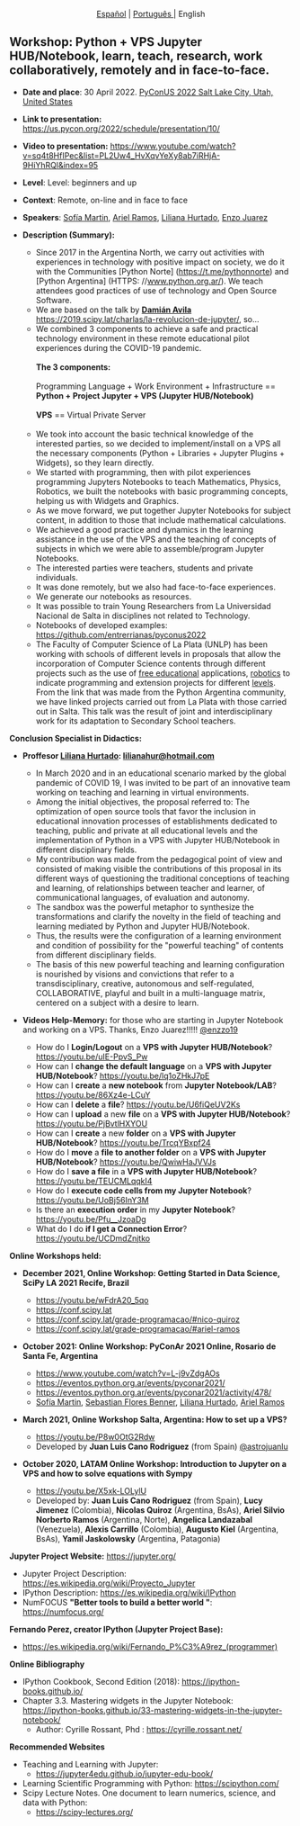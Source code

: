 <p align="center">
<a href="https://github.com/asnramos/pyconus2022#readme"> Español</a>
|
<a href="https://github.com/asnramos/pyconus2022/blob/main/README.pt-BR.md"> Português </a>
| 
<span> English </span>
</p>


## Workshop: Python + VPS Jupyter HUB/Notebook, learn, teach, research, work collaboratively, remotely and in face-to-face.

* **Date and place**: 30 April 2022. [PyConUS 2022 Salt Lake City, Utah, United States](https://us.pycon.org/2022)
* **Link to presentation:** https://us.pycon.org/2022/schedule/presentation/10/
* **Video to presentation:** https://www.youtube.com/watch?v=sq4t8HfIPec&list=PL2Uw4_HvXqvYeXy8ab7iRHjA-9HiYhRQl&index=95
* **Level**: Level: beginners and up  
* **Context**: Remote, on-line and in face to face
* **Speakers**: [Sofía Martin](https://github.com/entrerrianas), [Ariel Ramos](https://us.pycon.org/2022/speaker/profile/11/), [Liliana Hurtado](https://us.pycon.org/2022/speaker/profile/185/), [Enzo Juarez](https://github.com/enzzo19/)
* **Description (Summary):** 

  - Since 2017 in the Argentina North, we carry out activities with experiences in technology with positive impact on society, we do it with the Communities [Python Norte] (https://t.me/pythonnorte) and [Python Argentina] (HTTPS: //www.python.org.ar/). We teach attendees good practices of use of technology and Open Source Software.<br>
  - We are based on the talk by **[Damián Avila](https://github.com/damianavila)** https://2019.scipy.lat/charlas/la-revolucion-de-jupyter/, so...
  - We combined 3 components to achieve a safe and practical technology environment in these remote educational pilot experiences during the COVID-19 pandemic.<br><br>
**The 3 components:**
<br><br>
Programming Language + Work Environment + Infrastructure == **Python + Project Jupyter + VPS (Jupyter HUB/Notebook)**
<br><br>
**VPS** == Virtual Private Server
<br><br>
  - We took into account the basic technical knowledge of the interested parties, so we decided to implement/install on a VPS all the necessary components (Python + Libraries + Jupyter Plugins + Widgets), so they learn directly.<br>
  - We started with programming, then with pilot experiences programming Jupyters Notebooks to teach Mathematics, Physics, Robotics, we built the notebooks with basic programming concepts, helping us with Widgets and Graphics.<br>
  - As we move forward, we put together Jupyter Notebooks for subject content, in addition to those that include mathematical calculations.<br>
  - We achieved a good practice and dynamics in the learning assistance in the use of the VPS and the teaching of concepts of subjects in which we were able to assemble/program Jupyter Notebooks.<br>
  - The interested parties were teachers, students and private individuals.<br>
  - It was done remotely, but we also had face-to-face experiences.<br>
  - We generate our notebooks as resources.<br>
  - It was possible to train Young Researchers from La Universidad Nacional de Salta in disciplines not related to Technology.<br>
  - Notebooks of developed examples: https://github.com/entrerrianas/pyconus2022
  - The Faculty of Computer Science of La Plata (UNLP) has been working with schools of different levels in proposals that allow the incorporation of Computer Science contents through different projects such as the use of [free educational](https://lihuen.linti.unlp.edu.ar/index.php?title=Software_Libre_en_escuelas) applications, [robotics](http://robots.linti.unlp.edu.ar/proyecto) to indicate programming and extension projects for different [levels](https://extension.info.unlp.edu.ar/). From the link that was made from the Python Argentina community, we have linked projects carried out from La Plata with those carried out in Salta. This talk was the result of joint and interdisciplinary work for its adaptation to Secondary School teachers.

**Conclusion Specialist in Didactics:**
* **Proffesor [Liliana Hurtado](https://us.pycon.org/2022/speaker/profile/185/): lilianahur@hotmail.com**
   - In March 2020 and in an educational scenario marked by the global pandemic of COVID 19, I was invited to be part of an innovative team working on teaching and learning in virtual environments.
   - Among the initial objectives, the proposal referred to: The optimization of open source tools that favor the inclusion in educational innovation processes of establishments dedicated to teaching, public and private at all educational levels and the implementation of Python in a VPS with Jupyter HUB/Notebook in different disciplinary fields.
   - My contribution was made from the pedagogical point of view and consisted of making visible the contributions of this proposal in its different ways of questioning the traditional conceptions of teaching and learning, of relationships between teacher and learner, of communicational languages, of evaluation and autonomy.
   - The sandbox was the powerful metaphor to synthesize the transformations and clarify the novelty in the field of teaching and learning mediated by Python and Jupyter HUB/Notebook.
   - Thus, the results were the configuration of a learning environment and condition of possibility for the "powerful teaching" of contents from different disciplinary fields.
   - The basis of this new powerful teaching and learning configuration is nourished by visions and convictions that refer to a transdisciplinary, creative, autonomous and self-regulated, COLLABORATIVE, playful and built in a multi-language matrix, centered on a subject with a desire to learn.

* **Videos Help-Memory:** for those who are starting in Jupyter Notebook and working on a VPS. Thanks, Enzo Juarez!!!!! [@enzzo19](https://github.com/enzzo19/)

  - How do I **Login/Logout** on a **VPS with Jupyter HUB/Notebook**? https://youtu.be/uIE-PpvS_Pw
  - How can I **change the default language** on a **VPS with Jupyter HUB/Notebook**? https://youtu.be/lq1oZHkJ7pE
  - How can I **create** a **new notebook** from **Jupyter Notebook/LAB**? https://youtu.be/86Xz4e-LCuY
  - How can I **delete** a **file**? https://youtu.be/U6fiQeUV2Ks
  - How can I **upload** a new **file** on a **VPS with Jupyter HUB/Notebook**? https://youtu.be/PjBvtlHXYOU
  - How can I **create** a new **folder** on a **VPS with Jupyter HUB/Notebook**? https://youtu.be/TrcqYBxpf24
  - How do I **move** a **file to another folder** on a **VPS with Jupyter HUB/Notebook**? https://youtu.be/QwiwHaJVVJs
  - How do I **save a file** in a **VPS with Jupyter HUB/Notebook**? https://youtu.be/TEUCMLqqkI4
  - How do I **execute code cells from my Jupyter Notebook**? https://youtu.be/UoBj56InY3M
  - Is there an **execution order** in my **Jupyter Notebook**? https://youtu.be/Pfu__JzoaDg
  - What do I do **if I get a Connection Error**? https://youtu.be/UCDmdZnjtko

**Online Workshops held:**

* **December 2021, Online Workshop: Getting Started in Data Science, SciPy LA 2021 Recife, Brazil**
  - https://youtu.be/wFdrA20_5qo
  - https://conf.scipy.lat
  - https://conf.scipy.lat/grade-programacao/#nico-quiroz
  - https://conf.scipy.lat/grade-programacao/#ariel-ramos

* **October 2021: Online Workshop: PyConAr 2021 Online, Rosario de Santa Fe, Argentina**
  - https://www.youtube.com/watch?v=L-j9vZdgAOs
  - https://eventos.python.org.ar/events/pyconar2021/
  - https://eventos.python.org.ar/events/pyconar2021/activity/478/
  - [Sofía Martin](https://github.com/entrerrianas), [Sebastian Flores Benner](https://github.com/sebastiandres/pycon_ar), [Liliana Hurtado](https://us.pycon.org/2022/speaker/profile/185/), [Ariel Ramos](https://github.com/asnramos/pycon_ar)

* **March 2021, Online Workshop Salta, Argentina: How to set up a VPS?** 
  - https://youtu.be/P8w0OtG2Rdw
  - Developed by **Juan Luis Cano Rodriguez** (from Spain) [@astrojuanlu](https://github.com/astrojuanlu)

* **October 2020, LATAM Online Workshop: Introduction to Jupyter on a VPS and how to solve equations with Sympy**
  - https://youtu.be/X5xk-LOLylU
  - Developed by: **Juan Luis Cano Rodriguez** (from Spain), **Lucy Jimenez** (Colombia), **Nicolas Quiroz** (Argentina, BsAs), **Ariel Silvio Norberto Ramos** (Argentina, Norte), **Angelica Landazabal** (Venezuela), **Alexis Carrillo** (Colombia), **Augusto Kiel** (Argentina, BsAs), **Yamil Jaskolowsky** (Argentina, Patagonia)

**Jupyter Project Website:** https://jupyter.org/
* Jupyter Project Description: https://es.wikipedia.org/wiki/Proyecto_Jupyter
* IPython Description: https://es.wikipedia.org/wiki/IPython
* NumFOCUS **"Better tools to build a better world "**: https://numfocus.org/


**Fernando Perez, creator IPython (Jupyter Project Base):**
* https://es.wikipedia.org/wiki/Fernando_P%C3%A9rez_(programmer)

**Online Bibliography**
* IPython Cookbook, Second Edition (2018): https://ipython-books.github.io/
* Chapter 3.3. Mastering widgets in the Jupyter Notebook: https://ipython-books.github.io/33-mastering-widgets-in-the-jupyter-notebook/
  - Author: Cyrille Rossant, Phd : https://cyrille.rossant.net/

**Recommended Websites**
* Teaching and Learning with Jupyter: 
  - https://jupyter4edu.github.io/jupyter-edu-book/
* Learning Scientific Programming with Python: https://scipython.com/
* Scipy Lecture Notes. One document to learn numerics, science, and data with Python:
  - https://scipy-lectures.org/